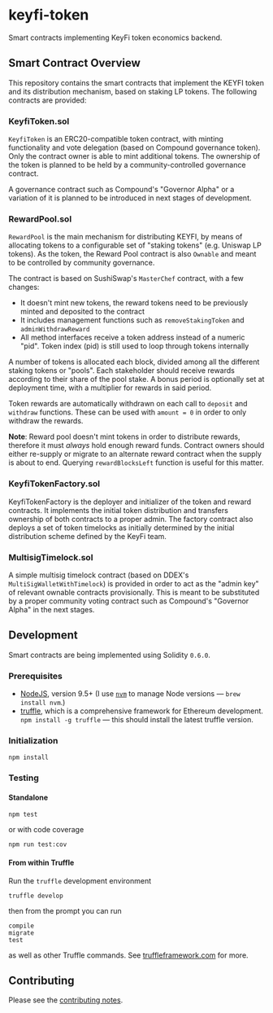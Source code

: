 # keyfi-token

Smart contracts implementing KeyFi token economics backend.

## Smart Contract Overview 

This repository contains the smart contracts that implement the KEYFI token and its distribution mechanism, based on staking LP tokens. The following contracts are provided:

### KeyfiToken.sol

`KeyfiToken` is an ERC20-compatible token contract, with minting functionality and vote delegation (based on Compound governance token). Only the contract owner is able to mint additional tokens. The ownership of the token is planned to be held by a community-controlled governance contract.

A governance contract such as Compound's "Governor Alpha" or a variation of it is planned to be introduced in next stages of development.

### RewardPool.sol

`RewardPool` is the main mechanism for distributing KEYFI, by means of allocating tokens to a configurable set of "staking tokens" (e.g. Uniswap LP tokens). As the token, the Reward Pool contract is also `Ownable` and meant to be controlled by community governance.

The contract is based on SushiSwap's `MasterChef` contract, with a few changes:

* It doesn't mint new tokens, the reward tokens need to be previously minted and deposited to the contract
* It includes management functions such as `removeStakingToken` and `adminWithdrawReward`
* All method interfaces receive a token address instead of a numeric "pid". Token index (pid) is still used to loop through tokens internally

A number of tokens is allocated each block, divided among all the different staking tokens or "pools". Each stakeholder should receive rewards according to their share of the pool stake. A bonus period is optionally set at deployment time, with a multiplier for rewards in said period.

Token rewards are automatically withdrawn on each call to `deposit` and `withdraw` functions. These can be used with `amount = 0` in order to only withdraw the rewards.

**Note**: Reward pool doesn't mint tokens in order to distribute rewards, therefore it must _always_ hold enough reward funds. Contract owners should either re-supply or migrate to an alternate reward contract when the supply is about to end. Querying `rewardBlocksLeft` function is useful for this matter.

### KeyfiTokenFactory.sol

KeyfiTokenFactory is the deployer and initializer of the token and reward contracts. It implements the initial token distribution and transfers ownership of both contracts to a proper admin. The factory contract also deploys a set of token timelocks as initially determined by the initial distribution scheme defined by the KeyFi team.

### MultisigTimelock.sol

A simple multisig timelock contract (based on DDEX's `MultiSigWalletWithTimelock`) is provided in order to act as the "admin key" of relevant ownable contracts provisionally. This is meant to be substituted by a proper community voting contract such as Compound's "Governor Alpha" in the next stages.

## Development

Smart contracts are being implemented using Solidity `0.6.0`.

### Prerequisites

* [NodeJS](htps://nodejs.org), version 9.5+ (I use [`nvm`](https://github.com/creationix/nvm) to manage Node versions — `brew install nvm`.)
* [truffle](http://truffleframework.com/), which is a comprehensive framework for Ethereum development. `npm install -g truffle` — this should install the latest truffle version.

### Initialization

    npm install

### Testing

#### Standalone

    npm test

or with code coverage

    npm run test:cov

#### From within Truffle

Run the `truffle` development environment

    truffle develop

then from the prompt you can run

    compile
    migrate
    test

as well as other Truffle commands. See [truffleframework.com](http://truffleframework.com) for more.

## Contributing

Please see the [contributing notes](CONTRIBUTING.md).
